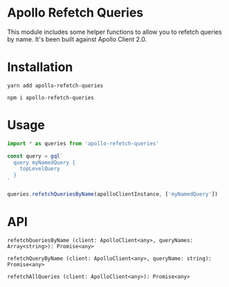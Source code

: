 # Apollo Refetch Queries

This module includes some helper functions to allow you to refetch queries by name.  It's been built against
Apollo Client 2.0.

# Installation

```
yarn add apollo-refetch-queries
```

```
npm i apollo-refetch-queries
```

# Usage

```javascript
import * as queries from 'apollo-refetch-queries'

const query = gql`
  query myNamedQuery {
    topLevelQuery
  }
`

queries.refetchQueriesByName(apolloClientInstance, ['myNamedQuery'])
```

# API

```refetchQueriesByName (client: ApolloClient<any>, queryNames: Array<string>): Promise<any>```

```refetchQueryByName (client: ApolloClient<any>, queryName: string): Promise<any>```

```refetchAllQueries (client: ApolloClient<any>): Promise<any>```
